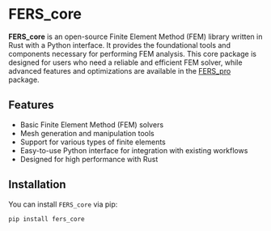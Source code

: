 # FERS_core

**FERS_core** is an open-source Finite Element Method (FEM) library written in Rust with a Python interface. It provides the foundational tools and components necessary for performing FEM analysis. This core package is designed for users who need a reliable and efficient FEM solver, while advanced features and optimizations are available in the [FERS_pro](#fers_pro) package.

## Features

- Basic Finite Element Method (FEM) solvers
- Mesh generation and manipulation tools
- Support for various types of finite elements
- Easy-to-use Python interface for integration with existing workflows
- Designed for high performance with Rust

## Installation

You can install `FERS_core` via pip:

```bash
pip install fers_core
